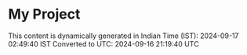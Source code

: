 # My Project

This content is dynamically generated in Indian Time (IST): 2024-09-17 02:49:40 IST
Converted to UTC: 2024-09-16 21:19:40 UTC
